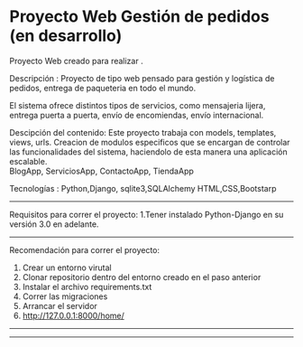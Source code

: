 # Proyecto Web Gestión de pedidos (en desarrollo)
Proyecto Web creado para realizar .

Descripción : 
Proyecto de tipo web pensado para gestión y logística de pedidos,
entrega de paqueteria en todo el mundo.

El sistema ofrece distintos tipos de servicios, como  mensajeria lijera, entrega puerta a puerta,
envío de encomiendas, envío internacional.

Descipción del contenido:
Este proyecto trabaja con models, templates, views, urls.
Creacion de modulos especificos que se encargan de controlar las  funcionalidades del 
sistema, haciendolo de esta manera una aplicación  escalable.  
BlogApp, ServiciosApp, ContactoApp, TiendaApp




Tecnologías :
Python,Django, sqlite3,SQLAlchemy
HTML,CSS,Bootstarp 

----------------------------------------------------------------------------------------
Requisitos para correr el proyecto: 
1.Tener instalado Python-Django en su versión 3.0 en adelante. 

----------------------------------------------------------------------------------------
Recomendación para correr el proyecto:
1. Crear un entorno virutal 
2. Clonar repositorio dentro del entorno creado en el paso anterior 
3. Instalar el archivo requirements.txt
4. Correr las migraciones 
5. Arrancar el servidor
6. http://127.0.0.1:8000/home/

----------------------------------------------------------------------------------------


----------------------------------------------------------------------------------------



